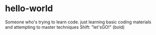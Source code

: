 # hello-world
Someone who's trying to learn code.
just learning basic coding materials and attempting to master techniques
Shift: "let'sGO!" (bold) 
